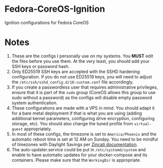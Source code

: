 # Fedora-CoreOS-Ignition
Ignition configurations for Fedora CoreOS<br />

# Notes
1. These are the configs I personally use on my systems. You **MUST** edit the files before you use them. At the very least, you should add your SSH keys or password hash.<br />
2. Only ED25519 SSH keys are accepted with the SSHD hardening configuration. If you do not use ED25519 keys, you will need to adjust the `/etc/ssh/sshd_config.d/10-custom.conf` file accordingly.
3. If you create a passwordless user that requires administrative privileges, ensure that it is part of the `sudo` group (CoreOS allows this group to use sudo without a password) as the configs will disable empty password system authentication.
4. These configurations are made with a VPS in mind. You should adapt it for a bare metal deployment if that is what you are using (adding additional kernel parameters, configuring drive encryption, configuring storage, etc). You should also change the tuned profile from `virtual-guest` appropriately.
5. In most of these configs, the timezone is set to `America/Phoenix` and the automatic reboot time is set at 12 AM on Sunday. You need to be mindful of timezones with Daylight Savings per [Zincati documentation](https://coreos.github.io/zincati/usage/updates-strategy/).
6. The auto-updater.service could be put in `/etc/systemd/system` and enable to have automatic updates for your docker-compose and its containers. Please make sure that the `WorkingDir` is appropriate.